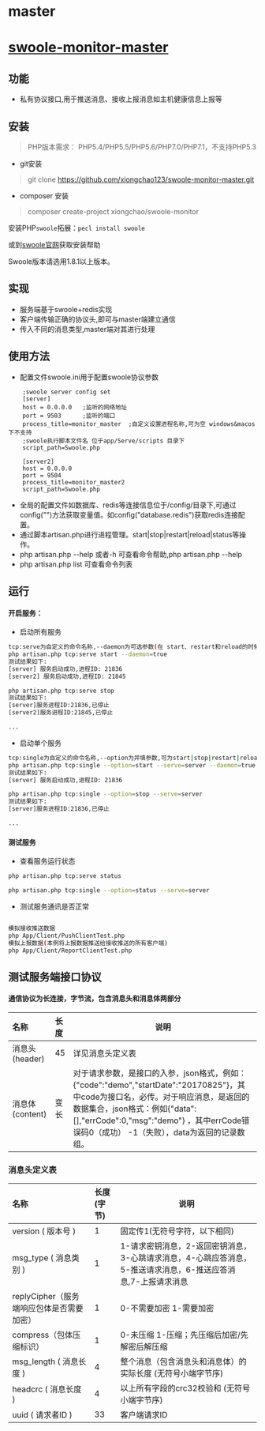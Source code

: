 # master

# [swoole-monitor-master](https://github.com/xiongchao123/swoole-monitor-master)
## 功能
* 私有协议接口,用于推送消息、接收上报消息如主机健康信息上报等

## 安装

> PHP版本需求： PHP5.4/PHP5.5/PHP5.6/PHP7.0/PHP7.1，不支持PHP5.3
* git安装
> git clone https://github.com/xiongchao123/swoole-monitor-master.git
* composer 安装
> composer create-project xiongchao/swoole-monitor

安装PHP`swoole`拓展：`pecl install swoole`

或到[swoole官网](http://www.swoole.com/)获取安装帮助

Swoole版本请选用1.8.1以上版本。

## 实现

* 服务端基于swoole+redis实现
* 客户端传输正确的协议头,即可与master端建立通信
* 传入不同的消息类型,master端对其进行处理
    
## 使用方法
* 配置文件swoole.ini用于配置swoole协议参数
```
    ;swoole server config set
    [server]
    host = 0.0.0.0   ;监听的网络地址
    port = 9503      ;监听的端口
    process_title=monitor_master  ;自定义设置进程名称,可为空 windows&macos下不支持
    ;swoole执行脚本文件名 位于app/Serve/scripts 目录下
    script_path=Swoole.php
    
    [server2]
    host = 0.0.0.0
    port = 9504
    process_title=monitor_master2
    script_path=Swoole.php

```
* 全局的配置文件如数据库、redis等连接信息位于/config/目录下,可通过config("")方法获取变量值。如config("database.redis")获取redis连接配置。
* 通过脚本artisan.php进行进程管理。start|stop|restart|reload|status等操作。
* php artisan.php --help 或者-h 可查看命令帮助,php artisan.php --help
* php artisan.php list 可查看命令列表
  
## 运行

#### 开启服务：

* 启动所有服务
``` bash
tcp:serve为自定义的命令名称,--daemon为可选参数(在 start、restart和reload的时候可加),默认为false,设置为true的时候进程以守护进程模式启动
php artisan.php tcp:serve start --daemon=true
测试结果如下:
[server] 服务启动成功,进程ID: 21836
[server2] 服务启动成功,进程ID: 21845

php artisan.php tcp:serve stop
测试结果如下:
[server]服务进程ID:21836,已停止
[server2]服务进程ID:21845,已停止

...

```
* 启动单个服务

``` bash
tcp:single为自定义的命令名称,--option为并填参数,可为start|stop|restart|reload|status,--serve为并填参数,为配置文件swoole.ini中的section值,--daemon为可选参数(在 start、restart和reload的时候可加),默认为false,设置为true的时候进程以守护进程模式启动
php artisan.php tcp:single --option=start --serve=server --daemon=true
测试结果如下:
[server] 服务启动成功,进程ID: 21836

php artisan.php tcp:single --option=stop --serve=server 
测试结果如下:
[server]服务进程ID:21836,已停止

...

```
#### 测试服务

* 查看服务运行状态
``` bash
php artisan.php tcp:serve status

php artisan.php tcp:single --option=status --serve=server 

```
* 测试服务通讯是否正常

``` bash

模拟接收推送数据
php App/Client/PushClientTest.php
模拟上报数据(本例将上报数据推送给接收推送的所有客户端)
php App/Client/ReportClientTest.php

```

## 测试服务端接口协议
####  通信协议为长连接，字节流，包含消息头和消息体两部分

|名称|长度|说明|
|:----    |:----- |-----   |
|消息头(header) |  45   | 详见消息头定义表    |
|消息体(content) | 变长   | 对于请求参数，是接口的入参，json格式，例如：{"code":"demo","startDate":"20170825"}，其中code为接口名，必传。对于响应消息，是返回的数据集合，json格式：例如{"data":[],"errCode":0,"msg":"demo"} ，其中errCode错误码0（成功） -1（失败），data为返回的记录数组。|

### 消息头定义表

|名称                                 |长度(字节) |说明|
|:----   |:----- |-----   |
|version ( 版本号 )                    | 1    | 固定传1(无符号字符，以下相同)|
|msg_type ( 消息类别 )                 | 1    | 1-请求密钥消息，2-返回密钥消息，3-心跳请求消息，4-心跳应答消息，5-推送请求消息，6-推送应答消息,7-上报请求消息  |
|replyCipher（服务端响应包体是否需要加密） | 1    | 0-不需要加密  1-需要加密|
|compress（包体压缩标识）                | 1    | 0-未压缩 1-压缩；先压缩后加密/先解密后解压缩|
|msg_length ( 消息长度 )                | 4    | 整个消息（包含消息头和消息体）的实际长度 (无符号小端字节序)|
|headcrc ( 消息长度 )                   | 4    | 以上所有字段的crc32校验和 (无符号小端字节序)|
|uuid ( 请求者ID )                      | 33   | 客户端请求ID|
